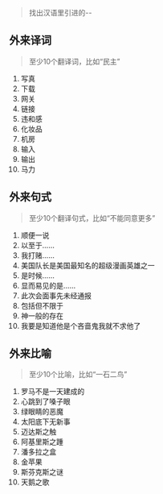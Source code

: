 > 找出汉语⾥引进的--

## 外来译词
> 至少10个翻译词，比如“民主”

1.  写真
2.  下载
3.  网关
4.  链接
5.  违和感
6. 化妆品
7. 机房
8.  输入
9.  输出
10.  马力

## 外来句式
> 至少10个翻译句式，比如“不能同意更多”

1.  顺便一说
2.  以至于……
3.  我打赌……
4.  美国队长是美国最知名的超级漫画英雄之一
5.  是时候……
6.  显而易见的是……
7.  此次会面事先未经通报
8.  包括但不限于
9.  神一般的存在
10.  我要是知道他是个吝啬鬼我就不求他了

## 外来比喻

> 至少10个比喻，比如“⼀⽯⼆鸟”

1.  罗马不是一天建成的
2.  心跳到了嗓子眼
3.  绿眼睛的恶魔
4.  太阳底下无新事
5. 迈达斯之触
6. 阿基里斯之踵
7. 潘多拉之盒
8. 金苹果
9. 斯芬克斯之谜
10. 天鹅之歌
